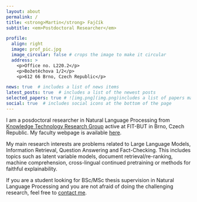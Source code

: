 ```yaml
---
layout: about
permalink: /
title: <strong>Martin</strong> Fajčík
subtitle: <em>Postdoctoral Researcher</em>

profile:
  align: right
  image: prof_pic.jpg
  image_circular: false # crops the image to make it circular
  address: >
    <p>Office no. L220.2</p>
    <p>Božetěchova 1/2</p>
    <p>612 66 Brno, Czech Republic</p>

news: true  # includes a list of news items
latest_posts: true  # includes a list of the newest posts
selected_papers: true # ![img.png](img.png)includes a list of papers marked as "selected={true}"
social: true  # includes social icons at the bottom of the page
---
```


I am a posdoctoral researcher in Natural Language Processing from <a href="http://knot.fit.vutbr.cz/">Knowledge Technology Research Group</a> active at FIT-BUT in Brno, Czech Republic. My faculty webpage is available <a href="http://www.fit.vutbr.cz/~ifajcik/index.php.en">here</a>.

My main research interests are problems related to Large Language Models, Information Retrieval, Question Answering and Fact-Checking. This includes topics such as latent variable models, document retrieval/re-ranking, machine comprehension, cross-lingual continued pretraining or methods for faithful explainability.

If you are a student looking for BSc/MSc thesis supervision in Natural Language Processing and you are not afraid of doing the challenging research, feel free to <a href="mailto:martin.fajcik@vut.cz">contact me</a>.
